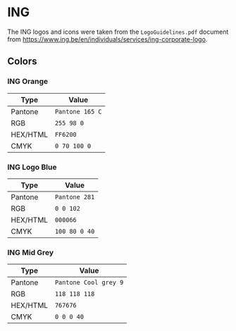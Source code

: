# ING

The ING logos and icons were taken from the `LogoGuidelines.pdf` document from https://www.ing.be/en/individuals/services/ing-corporate-logo.

## Colors

### ING Orange

| Type | Value |
| ---- | ----- |
| Pantone | `Pantone 165 C` |
| RGB | `255 98 0` |
| HEX/HTML | `FF6200` |
| CMYK | `0 70 100 0` |

### ING Logo Blue

| Type | Value |
| ---- | ----- |
| Pantone | `Pantone 281` |
| RGB | `0 0 102` |
| HEX/HTML | `000066` |
| CMYK | `100 80 0 40` |

### ING Mid Grey

| Type | Value |
| ---- | ----- |
| Pantone | `Pantone Cool grey 9` |
| RGB | `118 118 118` |
| HEX/HTML | `767676` |
| CMYK | `0 0 0 40` |
